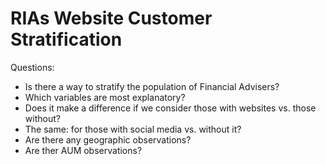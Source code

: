 # RIAs Website Customer Stratification



Questions:

* Is there a way to stratify the population of Financial Advisers?
* Which variables are most explanatory?
* Does it make a difference if we consider those with websites vs. those without?
* The same: for those with social media vs. without it?
* Are there any geographic observations?
* Are ther AUM observations?